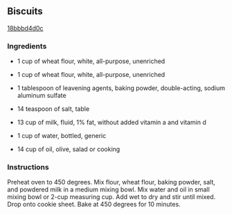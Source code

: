 ## Biscuits

[18bbbd4d0c](http://www.food.com/recipe/biscuits-164745)

### Ingredients

 - 1 cup of wheat flour, white, all-purpose, unenriched

 - 1 cup of wheat flour, white, all-purpose, unenriched

 - 1 tablespoon of leavening agents, baking powder, double-acting, sodium aluminum sulfate

 - 14 teaspoon of salt, table

 - 13 cup of milk, fluid, 1% fat, without added vitamin a and vitamin d

 - 1 cup of water, bottled, generic

 - 14 cup of oil, olive, salad or cooking

### Instructions

Preheat oven to 450 degrees. Mix flour, wheat flour, baking powder, salt, and powdered milk in a medium mixing bowl. Mix water and oil in small mixing bowl or 2-cup measuring cup. Add wet to dry and stir until mixed. Drop onto cookie sheet. Bake at 450 degrees for 10 minutes.